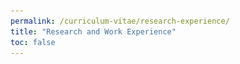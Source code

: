 ```yaml
---
permalink: /curriculum-vitae/research-experience/
title: "Research and Work Experience"
toc: false
---
```


<head>
	<style>
		.container {
		  position: relative;
		}

		.topright {
		  position: absolute;
		  top: 0px;
		  right: 0px;
		  font-size: 18px;
		}

		.card {
		  position: relative;
		  padding: 42px 32px;
		  clip-path: circle(5% at 95% 11%);
		  transition: all ease-in-out .3s;
		  background-color: #0B5AA2;
		}
		.card__infoicon {
		  position: absolute;
		  top: 20px;
		  right: 28px;
		  font-size: 1.4em;
		  color: #ffffff;
		  transition: ease-out .3s;
		}
		.card__title {
		  margin: 0;
		  line-height: 1.8;
		}
		.card__description {
		  margin: 0;
		  font-size: 1.1em;
		  line-height: 1.6;
		}
		.card__credits {
		  margin: 0;
		  padding: 4px 0;
		  font-size: 1.1em;
		}
		.card__reference {
		  display: inline-block;
		  border-bottom: 1px solid transparent;
		  color: #0099ff;
		  text-decoration: none;
		  transition: ease-in .3s;
		}
		.card__reference:hover {
		  border-bottom-color: #0099ff;
		}
		.card:hover, .card:focus {
		  clip-path: circle(75%);
		  border-radius: 20px;
		  box-shadow: 0px 3px 9px rgba(0, 0, 0, 0.12), 0px 3px 18px rgba(0, 0, 0, 0.08);
		  background: #F2F3F3;
		  outline: none;
		}
		.card:hover .card__infoicon, .card:focus .card__infoicon {
		  opacity: 0;
		}
		.card:focus {
		  box-shadow: 0px 3px 9px rgba(0, 0, 0, 0.12), 0px 3px 18px rgba(0, 0, 0, 0.08), 0px 0px 0px 4px rgba(0, 0, 0, 0.2);
		}
	</style>
</head>

Read about the research groups I've been a part of below, organized from most to least recent. To learn more about my current research interests, check out <a href="/projects/" style="text-decoration: none;">this link</a>.

<hr>

<div class="container">
  <img src="/assets/images/hyperfine.png" alt="hyperfine" width="100%" height="100%">
  <div class="topright">
	<div class="card" tabindex="0">
	  <span class="card__infoicon">
	    <i class="fa fa-info"></i>
	  </span>
	  <h2 class="card__title">MRI Sequence Development Team, <a href="https://hyperfine.io/" style="text-decoration: none;">Hyperfine</a></h2>
	  <p class="card__description">During the spring and summer of 2021, I worked as a software engineering intern in the MRI Image Reconstruction Group at Hyperfine, a startup based in Guilford, CT that builds low-field, portable MRI machines. I wrote scripts to visualize and analyze batches of imaging data, and optimized algorithms for both motion correction for DWI imaging and spike noise correction for FSE sequences.</p>
	</div>
  </div>
</div>

<br>
<hr>

<div class="container">
  <img src="/assets/images/shapiro-lab.png" alt="shapiro-lab" width="100%" height="100%">
  <div class="topright">
	<div class="card" tabindex="0">
	  <span class="card__infoicon">
	    <i class="fa fa-info"></i>
	  </span>
	  <h2 class="card__title"><a href="https://shapirolab.caltech.edu/" style="text-decoration: none;">Mikhail Shapiro</a> Lab, Caltech</h2>
	  <p class="card__description">I worked on engineering probiotic bacteria and CAR T's to be thermally actuated using focused ultrasound to spatially localize immuntherapeutic activity. I also manipulated celular water diffusivity to act as a sensor for hypoxia in MRI imaging. I was an undergraduate research fellow in this lab from September 2017 until March 2021, the entire time I was at Caltech. You can read more about the specifics of my research <a href="/projects/index.html#research" style="text-decoration: none;">here</a>.</p>
	</div>
  </div>
</div>

<br>
<hr>

<div class="container">
  <img src="/assets/images/gruenert-lab.png" alt="gruenert-lab" width="100%" height="100%">
  <div class="topright">
	<div class="card" tabindex="0">
	  <span class="card__infoicon">
	    <i class="fa fa-info"></i>
	  </span>
	  <h2 class="card__title"><a href="https://ohns.ucsf.edu/news/memoriam-dieter-gruenert-phd" style="text-decoration: none;">Dieter Gruenert</a> Lab, UCSF</h2>
	  <p class="card__description">During high school, I spent two years studying differentiation of iPSCs to ultimately treat hypoparathyroidism using regenerative medicine. I also worked on developing gene therapies for cystic fibrosis through correcting W1282X and $\Delta$F508 genetic mutations using CRISPR-Cas9. I was a research intern in this lab from June 2015 until July 2017. I was recognized with honorable mention honors in the national 2017 Regeneron Science Competition for my research.</p>
	</div>
  </div>
</div>

<br>
<hr>

## Publications, Presentations, and Manuscripts

  1. Abedi MA$^{\dagger}$, **Yao M$^{\dagger}$**, Mittelstein DR, Bar-Zion A, Swift M, Lee-Gosselin A, Shapiro M. (2020). Thermal bioswitches for localized activation of microbial immunotherapies. (_Currently under peer review, preprint [here](https://www.biorxiv.org/content/10.1101/2021.03.25.434639v1)_, $^{\dagger}$Equal contribution)
  2. Immunotherapy: Clinical: Underlying Mechanisms and Clinical Applications. (2020 Oc 25). Caltech Medlife Tech in Medicine Seminar Series. (*Invited*, [Recording](https://www.youtube.com/watch?v=4fSCKN2hO34))
  3. Thermal Bioswitches for Localized Activation of Microbes. (2020 Oct 15). Presented at 2020 Biomedical Engineering Society (BMES) Virtual Meeting
  4. **Yao M**, Uhr L, Daghlian G, Amrute JM, Deshpande R, Mathews B, Patel SA, Henri R, Liu G, Reierson K, Johnson G. (2020). Demonstration of a longitudinal medical education model (LMEM) to teach point-of-care ultrasound in resource-limited settings (Published in [POCUS Journal](https://pocusjournal.com/article/2020-05-01p20-25/))
  5. Maw AM, Galvin B, Henri R, **Yao M**, Exame B, Fleshner M, Fort MP, Morris MA. (2019). Stakeholder perceptions of point-of-care ultrasound implementation in resource-limited settings (Published in [Diagnostics](https://pubmed.ncbi.nlm.nih.gov/31635219/))

<hr>

<center><div id="button">
<a href="/curriculum-vitae/">
    <svg class="icon-arrow before">
        <use xlink:href="#arrow"></use>
    </svg>
    <span class="label">Back to Main Page</span>
    <svg class="icon-arrow after">
        <use xlink:href="#arrow"></use>
    </svg>
</a>
</div></center>

<svg style="display: none;">
  <defs>
    <symbol id="arrow" viewBox="0 0 35 15">
      <title>Arrow</title>
      <path d="M27.172 5L25 2.828 27.828 0 34.9 7.071l-7.07 7.071L25 11.314 27.314 9H0V5h27.172z "/>
    </symbol>
  </defs>
</svg>